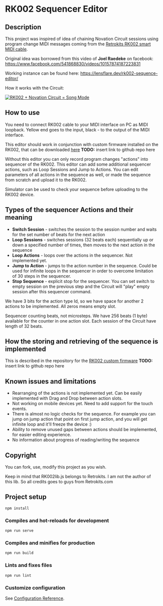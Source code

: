 # RK002 Sequencer Editor

## Description
This project was inspired of idea of chaining Novation Circuit sessions using program change MIDI messages coming from the [Retrokits RK002 smart MIDI cable](https://www.retrokits.com/rk-002/).


Original idea was borrowed from this video of <strong>Joel Raedeke</strong> on facebook:
https://www.facebook.com/541868830/videos/10157874187223831


Working instance can be found here: https://lensflare.dev/rk002-sequence-editor/


How it works with the Circuit:

[![RK002 + Novation Circuit = Song Mode](https://img.youtube.com/vi/y3Zy7tymgSY/0.jpg)](https://www.youtube.com/watch?v=y3Zy7tymgSY)

## How to use
You need to connect RK002 cable to your MIDI interface on PC as MIDI loopback. Yellow end goes to the input, black - to the output of the MIDI interface. 


This editor should work in conjunction with custom firmware installed on the RK002, that can be downloaded [here]() <strong>TODO:</strong> insert link to github repo here 


Without this editor you can only record program changes "actions" into sequencer of the RK002. This editor can add some additional sequencer actions, such as Loop Sessions and Jump to Actions. You can edit parameters of all actions in the sequence as well, or made the sequence from scratch and upload it to the RK002.


Simulator can be used to check your sequence before uploading to the RK002 device.

## Types of the sequencer Actions and their meaning

- <strong>Switch Session</strong> - switches the session to the session number and waits for the set number of beats for the next action
- <strong>Loop Sessions</strong> - switches sessions (32 beats each) sequentially up or down a specified number of times, then moves to the next action in the sequence
- <strong>Loop Actions</strong> - loops over the actions in the sequencer. Not implemented yet.
- <strong>Jump to Action</strong> - jumps to the action number in the sequence. Could be used for infinite loops in the sequencer in order to overcome limitation of 30 steps in the sequencer.
- <strong>Stop Sequence</strong> - explicit stop for the sequencer. You can set switch to empty session on the previous step and the Circuit will "play" empty session after this sequencer command.

We have 3 bits for the action type Id, so we have space for another 2 actions to be implemented. All zeros means empty slot.


Sequencer counting beats, not microsteps. We have 256 beats (1 byte) available for the counter in one action slot. Each session of the Circuit have length of 32 beats.


## How the storing and retrieving of the sequence is implemented
This is described in the repository for the [RK002 custom firmware]() <strong>TODO:</strong> insert link to github repo here

## Known issues and limitations
- Rearranging of the actions is not implemented yet. Can be easily implemented with Drag and Drop between action slots.
- Not working on mobile devices yet. Need to add support for the touch events.
- There is almost no logic checks for the sequence. For example you can jump on jump action that point on first jump action, and you will get infinite loop and it'll freeze the device :)
- Ability to remove unused gaps between actions should be implemented, for easier editing experience.
- No information about progress of reading/writing the sequence

## Copyright
You can fork, use, modify this project as you wish. 


Keep in mind that RK002lib.js belongs to Retrokits. I am not the author of this lib. So all credits goes to guys from Retrokits.com

## Project setup
```
npm install
```

### Compiles and hot-reloads for development
```
npm run serve
```

### Compiles and minifies for production
```
npm run build
```

### Lints and fixes files
```
npm run lint
```

### Customize configuration
See [Configuration Reference](https://cli.vuejs.org/config/).
